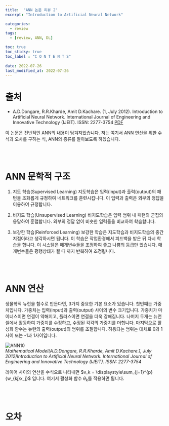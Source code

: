 ```yaml
---
title:  "ANN 논문 리뷰 2"
excerpt: "Introduction to Artificial Neural Network"

categories:
  - review
tags:
  - [review, ANN, DL]

toc: true
toc_sticky: true
toc_label : "C O N T E N T S"
 
date: 2022-07-26
last_modified_at: 2022-07-26
---  
```


# 출처
* A.D.Dongare, R.R.Kharde, Amit D.Kachare. (1, July 2012). Introduction to Artificial Neural Network. International Journal of Engineering and Innovative Technology (IJEIT). ISSN: 2277-3754 [PDF](https://citeseerx.ist.psu.edu/viewdoc/download?doi=10.1.1.1082.1323&rep=rep1&type=pdf)

이 논문은 전반적인  ANN의 내용이 담겨져있습니다. 저는 여기서 ANN 연산을 위한 수식과 오차를 구하는 식, ANN의 종류를 알아보도록 하겠습니다.

<br/><br/>

# ANN 문학적 구조
1. 지도 학습(Supervised Learning)
지도학습은 입력(input)과 출력(output)의 패턴을 조화롭게 규정하여 네트워크를 훈련시킵니다. 이 입력과 출력은 외부의 정답을 이용하여 규정합니다.  

2. 비지도 학습(Unsupervised Learning)
비지도학습은 입력 범위 내 패턴의 군집의 응답하여 훈렵합니다. 외부의 정답 없이 비슷한 입력들을 비교하여 학습합니다.  

3. 보강한 학습(Reinforced Learning)
보강한 학습은 지도학습과 비지도학습의 중간 지점이라고 생각하시면 됩니다. 이 학습은 작업환경에서 피드백을 받은 뒤 다시 학습을 합니다. 이 시스템은 매개변수들을 조정하여 좋고 나쁨의 등급만 있습니다. 매개변수들은 평행상태가 될 때 까지 반복하여 조정됩니다. 

<br/><br/>

# ANN 연산
생물학적 뉴런을 함수로 만든다면, 3가지 중요한 기본 요소가 있습니다. 첫번째는 가중치입니다. 가중치는 입력(input)과 출력(output) 사이의 변수 크기입니다. 가중치가 마이너스이면 연결이 약해지고, 플러스이면 연결을 더욱 강해집니다. 나머지 두개는 뉴런 셀에서 활동하여 가중치를 수정하고, 수정된 각각의 가중치를 더합니다.
마지막으로 활성화 함수는 뉴런의 출력(output)의 범위를 조절합니다. 허용되는 범위는 대체로 0과 1사이 또는 -1과 1사이입니다.

![ANN10](https://user-images.githubusercontent.com/60602671/182395163-d65ef322-0ce5-4c2d-9562-5cf928240da5.PNG)  
<cite>Mathematical Model(A.D.Dongare, R.R.Kharde, Amit D.Kachare.1, July 2012)Introduction to Artificial Neural Network. International Journal of Engineering and Innovative Technology (IJEIT). ISSN: 2277-3754</cite>  

레이어 사이의 연산을 수식으로 나타내면  $v_k = \displaystyle\sum_{j=1}^{p}{w_{kj}x_j}$ 입니다. 여기서 활성화 함수 $\theta_k$를 적용하면 됩니다.

<br/><br/>

# 오차
